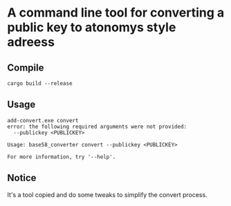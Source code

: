 # A command line tool for converting a public key to atonomys style adreess

## Compile

```shell
cargo build --release
```

## Usage

```shell
add-convert.exe convert
error: the following required arguments were not provided:
  --publickey <PUBLICKEY>

Usage: base58_converter convert --publickey <PUBLICKEY>

For more information, try '--help'.
```

## Notice

It's a tool copied and do some tweaks to simplify the convert process. 